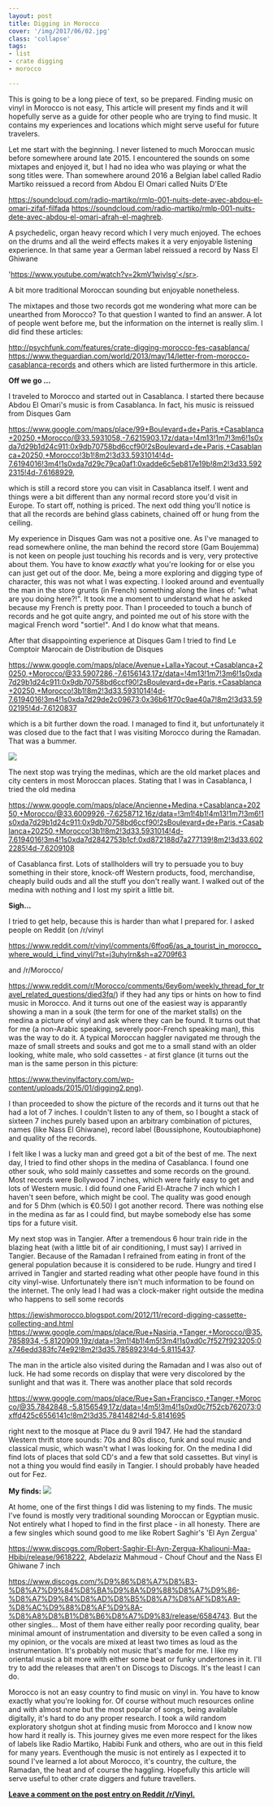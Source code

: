 ```yaml
---
layout: post
title: Digging in Morocco
cover: '/img/2017/06/02.jpg'
class: 'collapse'
tags:
- list
- crate digging
- morocco

---
```


<p>
  This is going to be a long piece of text, so be prepared. Finding
  music on vinyl in Morocco is not easy,  This article will present my
  finds and it will hopefully serve as a guide for other
  people who are trying to find music. It contains my experiences and
  locations which might serve useful for future travelers.
</p>
<p>
  Let me start with the beginning. I never listened to much Moroccan music
  before somewhere around late 2015. I encountered the sounds on some
  mixtapes and enjoyed it, but I had no idea who was
  playing or
  what the song titles were. Than somewhere around 2016 a Belgian
  label called Radio Martiko reissued a record from Abdou El Omari
  called Nuits D'Ete

  <sr>https://soundcloud.com/radio-martiko/rmlp-001-nuits-dete-avec-abdou-el-omari-zifaf-filfada</sr>
  <sr>https://soundcloud.com/radio-martiko/rmlp-001-nuits-dete-avec-abdou-el-omari-afrah-el-maghreb</sr>.

  A psychedelic, organ heavy record which I
  very much enjoyed. The echoes on the drums and all the weird
  effects makes it a very enjoyable listening experience. In that
  same year a German label reissued a record by Nass El Ghiwane

  <sr>'https://www.youtube.com/watch?v=2kmV1wivlsg'</sr>.

  A bit more traditional Moroccan sounding but enjoyable nonetheless.
</p>
<p>
  The mixtapes and those two records got me wondering what more can be
  unearthed from Morocco?
  To that question I wanted to find an answer. A lot of people
  went before me, but the information on the internet is really slim.
  I did find these articles:

  <sr>http://psychfunk.com/features/crate-digging-morocco-fes-casablanca/</sr>
  <sr>https://www.theguardian.com/world/2013/may/14/letter-from-morocco-casablanca-records</sr> and others which are listed furthermore in this
  article.
</p>

<strong>Off we go ... </strong>
<p>
  I traveled to Morocco and started out in Casablanca. I started there
  because Abdou El Omari's music is from Casablanca. In fact, his music
  is reissued from Disques Gam

  <sr>https://www.google.com/maps/place/99+Boulevard+de+Paris,+Casablanca+20250,+Morocco/@33.5931058,-7.6215903,17z/data=!4m13!1m7!3m6!1s0xda7d29b1d24c911:0x9db70758bd6ccf90!2sBoulevard+de+Paris,+Casablanca+20250,+Morocco!3b1!8m2!3d33.5931014!4d-7.6194016!3m4!1s0xda7d29c79ca0af1:0xadde6c5eb817e19b!8m2!3d33.5922315!4d-7.6168929</sr>,

  which is still a record store you can
  visit in Casablanca itself. I went and things were a bit different
  than any normal record store you'd visit in Europe. To start off,
  nothing is priced. The next odd thing you'll notice is that all the
  records are behind glass cabinets, chained off or hung from the
  ceiling.
</p>
<p>
  My experience in Disques Gam was not a positive one. As I've managed
  to read somewhere online, the man behind the record
  store (Gam Boujemma) is not keen on people just touching his records and
  is very, very protective about them. You
  have to know <i>exactly</i> what you're looking for or else you can
  just get out of the door. Me, being a more exploring and digging type
  of character, this was not what I was expecting. I looked around and
  eventually the man in the store grunts (in French) something along
  the lines of: "what are you doing here?!". It took me a moment to
  understand what he asked because my French is pretty poor. Than I
  proceeded to touch a bunch of records and he got quite angry, and
  pointed me out of his store with the magical French word "sortie!".
  And I do know what that means.
</p>
<p>
  After that disappointing experience at Disques Gam I tried to find
  Le Comptoir Marocain de Distribution de Disques

  <sr>https://www.google.com/maps/place/Avenue+Lalla+Yacout,+Casablanca+20250,+Morocco/@33.5907286,-7.6156143,17z/data=!4m13!1m7!3m6!1s0xda7d29b1d24c911:0x9db70758bd6ccf90!2sBoulevard+de+Paris,+Casablanca+20250,+Morocco!3b1!8m2!3d33.5931014!4d-7.6194016!3m4!1s0xda7d29de2c09673:0x36b61f70c9ae40a7!8m2!3d33.5902195!4d-7.6120837</sr>

  which is a bit
  further down the road. I managed to find it, but unfortunately it
  was closed due to the fact that I was visiting Morocco during the
  Ramadan. That was a bummer.

</p>
<img src='/img/2017/06/01.jpg'/>
<p>
  The next stop was trying the medinas, which are the old market
  places and city centers in most Moroccan places. Stating that
  I was in Casablanca, I tried the old medina

  <sr>https://www.google.com/maps/place/Ancienne+Medina,+Casablanca+20250,+Morocco/@33.6009926,-7.6258712,16z/data=!3m1!4b1!4m13!1m7!3m6!1s0xda7d29b1d24c911:0x9db70758bd6ccf90!2sBoulevard+de+Paris,+Casablanca+20250,+Morocco!3b1!8m2!3d33.5931014!4d-7.6194016!3m4!1s0xda7d2842753b1cf:0xd872188d7a277139!8m2!3d33.6022285!4d-7.6209108</sr>

  of Casablanca first.
  Lots of stallholders will try to persuade you to buy something in
  their store, knock-off Western products, food, merchandise, cheaply
  build ouds and all the stuff you don't really want. I walked out of
  the medina with nothing and I lost my spirit a little bit.
</p>
<strong>Sigh...</strong>
<p>
  I tried to get help, because this is harder than what I prepared for.
  I asked people on Reddit (on /r/vinyl

  <sr>https://www.reddit.com/r/vinyl/comments/6ffoq6/as_a_tourist_in_morocco_where_would_i_find_vinyl/?st=j3uhylrn&sh=a2709f63</sr>

   and /r/Morocco/

  <sr>https://www.reddit.com/r/Morocco/comments/6ey6om/weekly_thread_for_travel_related_questions/died3fq/</sr>) if they
  had any tips or hints on how to find music in Morocco. And it turns
  out one of the easiest way is apparantly showing a man in a souk
  (the term for one of the market stalls) on the medina a picture of
  vinyl and ask where they can be found. It turns out that for me
  (a non-Arabic speaking, severely poor-French speaking man),
  this was the way to do it. A typical Moroccan haggler navigated me
  through the maze of small streets and souks and got me to a small
  stand with an older looking, white male, who sold cassettes - at
  first glance (it turns out the man is the same person in
  this picture:

  <sr>https://www.thevinylfactory.com/wp-content/uploads/2015/01/digging2.png</sr>).

  I than proceeded to show the picture of the records
  and it turns out that he had a lot of 7 inches. I couldn't listen
  to any of them, so I bought a stack of sixteen 7 inches purely based
  upon an arbitrary combination of pictures, names (like Nass El Ghiwane),
  record label (Boussiphone, Koutoubiaphone) and quality of the records.
</p>
<p>
  I felt like I was a lucky man and greed got a bit of the best of me.
  The next day, I tried to find other shops in the medina of
  Casablanca. I found one other souk, who sold mainly cassettes and
  some records on the ground. Most records were Bollywood 7
  inches, which were fairly easy to get and lots of Western music.
  I did found one Farid El-Atrache 7 inch which I haven't seen
  before, which might be cool. The quality was good enough and
  for 5 Dhm (which is &euro;0.50) I got another record. There was
  nothing else in the medina as far as I could find, but maybe somebody
  else has some tips for a future visit.
</p>
<p>
  My next stop was in Tangier. After a tremendous 6 hour train ride
  in the blazing heat (with a little bit of air conditioning, I
  must say) I arrived in Tangier. Because of the Ramadan I refrained
  from eating in front of the general population because it is
  considered to be rude. Hungry and tired I arrived in Tangier and
  started reading what other people have found in this city vinyl-wise.
  Unfortunately there isn't much information to be found on the
  internet. The only lead I had was a clock-maker right outside
  the medina
  who happens to sell some records

  <sr>https://jewishmorocco.blogspot.com/2012/11/record-digging-cassette-collecting-and.html</sr>
  <sr>https://www.google.com/maps/place/Rue+Nasiria,+Tanger,+Morocco/@35.7858934,-5.8120909,19z/data=!3m1!4b1!4m5!3m4!1s0xd0c7f527f923205:0x746edd383fc74e92!8m2!3d35.7858923!4d-5.8115437</sr>.

  The man in the article also
  visited during the Ramadan and I was also out of luck. He had some
  records on display that were very discolored by the sunlight and
  that was it. There was another place that sold records

  <sr>https://www.google.com/maps/place/Rue+San+Francisco,+Tanger,+Morocco/@35.7842848,-5.8156549,17z/data=!4m5!3m4!1s0xd0c7f52cb762073:0xffd425c6556141c!8m2!3d35.7841482!4d-5.8141695</sr>

  right next to the mosque at Place du 9 avril 1947.
  He had the standard Western thrift store sounds: 70s and 80s disco,
  funk and soul music and classical
  music, which wasn't what I was looking for. On the medina I did find
  lots of places that sold CD's and a few that sold cassettes. But
  vinyl is not a thing you would find easily in Tangier. I should
  probably have headed out for Fez.
</p>

<strong>My finds:</strong>
<img src='/img/2017/06/02.jpg'/>
<p>
  At home, one of the first things I did was listening to my finds. The music
  I've found is mostly very
  traditional sounding Moroccan or Egyptian music. Not entirely what I
  hoped to find in the first place - in all honesty. There are a few singles
  which sound good to me like Robert Saghir's 'El Ayn Zergua'

  <sr>https://www.discogs.com/Robert-Saghir-El-Ayn-Zergua-Khaliouni-Maa-Hbibi/release/9618222</sr>,
  Abdelaziz Mahmoud - Chouf Chouf and the Nass El Ghiwane 7 inch

  <sr>https://www.discogs.com/%D9%86%D8%A7%D8%B3-%D8%A7%D9%84%D8%BA%D9%8A%D9%88%D8%A7%D9%86-%D8%A7%D9%84%D8%AD%D8%B5%D8%A7%D8%AF%D8%A9-%D8%AC%D9%88%D8%AF%D9%8A-%D8%A8%D8%B1%D8%B6%D8%A7%D9%83/release/6584743</sr>. But the other singles... Most of them
  have either really poor recording quality, bear minimal amount
  of instrumentation and diversity to be even called a song in my opinion, or
  the vocals are mixed at least two times as loud as the instrumentation.
  It's probably not music that's made for me. I like my oriental music a bit
  more with either some beat or funky undertones in it. I'll try to add the releases
  that aren't on Discogs to Discogs. It's the least I can do.
</p>

<p>
  Morocco is not an easy country to find music on vinyl in. You have to know
  exactly what you're looking for. Of course without much resources online and with
  almost none but the most popular of songs, being available digitally,
  it's hard to do any proper research. I took a wild random exploratory shotgun shot
  at finding music from Morocco and I know now how hard it really is. This
  journey gives me even more respect for the likes of labels like Radio
  Martiko, Habibi Funk and others, who are out in this field for many years.
  Eventhough the music is not entirely as I expected it to sound I've learned
  a lot about Morocco, it's country, the culture, the Ramadan,
  the heat and of course the haggling. Hopefully this article will serve
  useful to other crate diggers and future travellers.
</p>
<p>
  <strong>
    <a href='https://www.reddit.com/r/vinyl/comments/6hdt2z/digging_in_morocco/?st=j3y6n0ri&sh=f1c716bf' target='_blank'>Leave a comment on the post entry on Reddit /r/Vinyl.</a>
  </strong>
</p>
